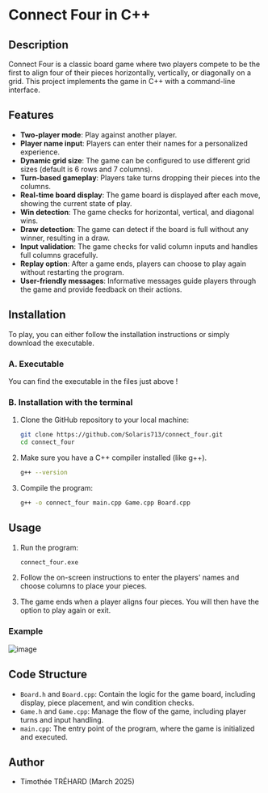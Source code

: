 # Connect Four in C++

## Description

Connect Four is a classic board game where two players compete to be the first to align four of their pieces horizontally, vertically, or diagonally on a grid. This project implements the game in C++ with a command-line interface.

## Features

- **Two-player mode**: Play against another player.
- **Player name input**: Players can enter their names for a personalized experience.
- **Dynamic grid size**: The game can be configured to use different grid sizes (default is 6 rows and 7 columns).
- **Turn-based gameplay**: Players take turns dropping their pieces into the columns.
- **Real-time board display**: The game board is displayed after each move, showing the current state of play.
- **Win detection**: The game checks for horizontal, vertical, and diagonal wins.
- **Draw detection**: The game can detect if the board is full without any winner, resulting in a draw.
- **Input validation**: The game checks for valid column inputs and handles full columns gracefully.
- **Replay option**: After a game ends, players can choose to play again without restarting the program.
- **User-friendly messages**: Informative messages guide players through the game and provide feedback on their actions.

## Installation

To play, you can either follow the installation instructions or simply download the executable.

### A. Executable

You can find the executable in the files just above !

### B. Installation with the terminal 

1. Clone the GitHub repository to your local machine:
   ```bash
   git clone https://github.com/Solaris713/connect_four.git
   cd connect_four
   ```

2. Make sure you have a C++ compiler installed (like g++).
   ```bash
   g++ --version
   ```

3. Compile the program:
   ```bash
   g++ -o connect_four main.cpp Game.cpp Board.cpp
   ```

## Usage

1. Run the program:
   ```bash
   connect_four.exe
   ```

2. Follow the on-screen instructions to enter the players' names and choose columns to place your pieces.

3. The game ends when a player aligns four pieces. You will then have the option to play again or exit.

### Example

![image](https://github.com/user-attachments/assets/38185fd3-973a-4cd7-a34b-e19b6e6b6841)

## Code Structure

- `Board.h` and `Board.cpp`: Contain the logic for the game board, including display, piece placement, and win condition checks.
- `Game.h` and `Game.cpp`: Manage the flow of the game, including player turns and input handling.
- `main.cpp`: The entry point of the program, where the game is initialized and executed.

## Author

- Timothée TRÉHARD (March 2025)
